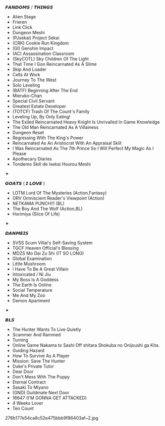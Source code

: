  𝙁𝘼𝙉𝘿𝙊𝙈𝙎 / 𝙏𝙃𝙄𝙉𝙂𝙎
- Alien Stage
- Frieren
- Link Click
- Dungeon Meshi
- (PJsekai) Project Sekai
- (CRK) Cookie Run Kingdom
- (GI) Genshin Impact
- (AC) Assassination Classroom
- (SkyCOTL) Sky Children Of The Light
- That Time I Gon Reincarnated As A Slime
- Skip And Loader
- Cells At Work
- Journey To The West
- Solo Leveling
- (BATF) Beginning After The End
- Mieruko-Chan
- Special Civil Servant
- Greatest Estate Developer
- (TOTCF) Trash Of The Count's Family
- Leveling Up, By Only Eating!
- The Exiled Reincarnated Heavy Knight Is Unrivalled In Game Knowledge
- The Old Man Reincarnated As A Villainess
- Dungeon Reset
- Regressing With The King's Power
- Reincarnated As An Aristocrat With An Appraisal Skill
- I Was Reincarnated As The 7th Prince So I Will Perfect My Magic As I Please
- Apothecary Diaries
- Tondemo Skill de Isekai Hourou Meshi
   
✦
  
𝙂𝙊𝘼𝙏𝙎 ( 𝙄 𝙇𝙊𝙑𝙀 )
- LOTM Lord Of The Mysteries (Action,Fantasy)
- ORV Omniscient Reader's Viewpoint (Action)
- NETKAMA PUNCH!!! (BL)
- The Boy And The Wolf (Action,BL)
- Horimiya (Slice Of Life)
 
✦
  
𝘿𝘼𝙉𝙈𝙀𝙄𝙎
- SVSS Scum Villai's Self-Saving System
- TGCF Heaven Official's Blessing
- MDZS Mo Dai Zu Shi (IT SO LONG)
- Global Examination
- Little Mushroom
- I Have To Be A Great Villain
- Intoxicated / Ni Jiu
- My Boss Is A Goddess
- The Earth Is Online
- Social Temperature
- Me And My Zoo
- Demon Apartment
 
✦
 
𝘽𝙇𝙎
- The Hunter Wants To Live Quietly
- Scammer And Rammed
- Turning
- Online Game Nakama to Sashi Off shitara Shokuba no Onijoushi ga Kita.
- Guiding Hazard
- How To Survive As A Player
- Mission: Save The Hunter
- Duke's Private Tutor
- Dear Door
- Don't Mess With The Puppy
- Eternal Contract
- Sasaki To Miyano
- (GND) Guildmate Next Door
- 16647 (I'M GONNA GET ATTACKED)
- 4 Weeks Lover
- Ten Count

276b177e54ca8c52e475bbb9f86403af~2.jpg

